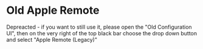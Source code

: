 # Old Apple Remote

Depreacted - if you want to still use it, please open the "Old Configuration UI", then on the very right of the top black bar choose the drop down button and select "Apple Remote (Legacy)"

